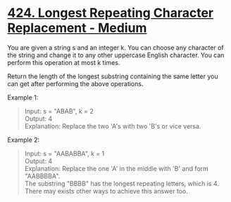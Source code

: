# [424. Longest Repeating Character Replacement - Medium](https://leetcode.com/problems/longest-repeating-character-replacement/)

You are given a string s and an integer k. You can choose any character of the string and change it to any other uppercase English character. You can perform this operation at most k times.

Return the length of the longest substring containing the same letter you can get after performing the above operations.

Example 1:

> Input: s = "ABAB", k = 2  
> Output: 4  
> Explanation: Replace the two 'A's with two 'B's or vice versa.

Example 2:

> Input: s = "AABABBA", k = 1  
> Output: 4  
> Explanation: Replace the one 'A' in the middle with 'B' and form "AABBBBA".  
> The substring "BBBB" has the longest repeating letters, which is 4.  
> There may exists other ways to achieve this answer too.